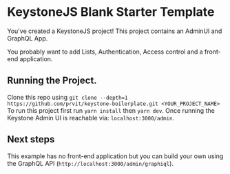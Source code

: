 # KeystoneJS Blank Starter Template

You've created a KeystoneJS project! This project contains an AdminUI and GraphQL App.

You probably want to add Lists, Authentication, Access control and a front-end application.

## Running the Project.

Clone this repo using ```git clone --depth=1 https://github.com/prvit/keystone-boilerplate.git <YOUR_PROJECT_NAME>```
To run this project first run `yarn install` then `yarn dev`.
Once running the Keystone Admin UI is reachable via: `localhost:3000/admin`.

## Next steps

This example has no front-end application but you can build your own using the GraphQL API (`http://localhost:3000/admin/graphiql`).
